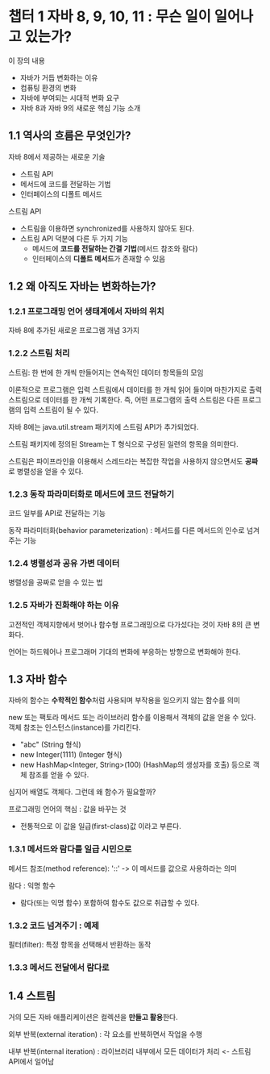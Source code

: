 # 챕터 1 자바 8, 9, 10, 11 : 무슨 일이 일어나고 있는가?

이 장의 내용
 - 자바가 거듭 변화하는 이유
 - 컴퓨팅 환경의 변화
 - 자바에 부여되는 시대적 변화 요구
 - 자바 8과 자바 9의 새로운 핵심 기능 소개

## 1.1 역사의 흐름은 무엇인가?

자바 8에서 제공하는 새로운 기술
- 스트림 API
- 메서드에 코드를 전달하는 기법
- 인터페이스의 디폴트 메서드

스트림 API
- 스트림을 이용하면 synchronized를 사용하지 않아도 된다.
- 스트림 API 덕분에 다른 두 가지 기능
  - 메서드에 **코드를 전달하는 간결 기법**(메서드 참조와 람다)
  - 인터페이스의 **디폴트 메서드**가 존재할 수 있음

## 1.2 왜 아직도 자바는 변화하는가?
### 1.2.1 프로그래밍 언어 생태계에서 자바의 위치
자바 8에 추가된 새로운 프로그램 개념 3가지
### 1.2.2 스트림 처리
스트림: 한 번에 한 개씩 만들어지는 연속적인 데이터 항목들의 모임

이론적으로 프로그램은 입력 스트림에서 데이터를 한 개씩 읽어 들이며 마찬가지로 출력 스트림으로 데이터를 한 개씩 기록한다.
즉, 어떤 프로그램의 출력 스트림은 다른 프로그램의 입력 스트림이 될 수 있다.

자바 8에는 java.util.stream 패키지에 스트림 API가 추가되었다.

스트림 패키지에 정의된 Stream<T>는 T 형식으로 구성된 일련의 항목을 의미한다.

스트림은 파이프라인을 이용해서 스레드라는 복잡한 작업을 사용하지 않으면서도 **공짜**로 병렬성을 얻을 수 있다.


### 1.2.3 동작 파라미터화로 메서드에 코드 전달하기
코드 일부를 API로 전달하는 기능

동작 파라미터화(behavior parameterization) : 메서드를 다른 메서드의 인수로 넘겨주는 기능

### 1.2.4 병렬성과 공유 가변 데이터
병렬성을 공짜로 얻을 수 있는 법

### 1.2.5 자바가 진화해야 하는 이유
고전적인 객체지향에서 벗어나 함수형 프로그래밍으로 다가섰다는 것이 자바 8의 큰 변화다.

언어는 하드웨어나 프로그래머 기대의 변화에 부응하는 방향으로 변화해야 한다.

## 1.3 자바 함수
자바의 함수는 **수학적인 함수**처럼 사용되며 부작용을 일으키지 않는 함수를 의미

new 또는 팩토라 메서드 또는 라이브러리 함수를 이용해서 객체의 값을 얻을 수 있다. 객체 참조는 인스턴스(instance)를 가리킨다.
- "abc" (String 형식)
- new Integer(1111) (Integer 형식)
- new HashMap<Integer, String>(100) (HashMap의 생성자를 호출) 등으로 객체 참조를 얻을 수 있다.

심지어 배열도 객체다. 그런데 왜 함수가 필요할까?

프로그래밍 언어의 핵심 : 값을 바꾸는 것
- 전통적으로 이 값을 일급(first-class)값 이라고 부른다.

### 1.3.1 메서드와 람다를 일급 시민으로
메서드 참조(method reference): '::' -> 이 메서드를 값으로 사용하라는 의미

람다 : 익명 함수
- 람다(또는 익명 함수) 포함하여 함수도 값으로 취급할 수 있다.

### 1.3.2 코드 넘겨주기 : 예제
필터(filter): 특정 항목을 선택해서 반환하는 동작

### 1.3.3 메서드 전달에서 람다로

## 1.4 스트림
거의 모든 자바 애플리케이션은 컬렉션을 **만들고 활용**한다.

외부 반복(external iteration) : 각 요소를 반복하면서 작업을 수행

내부 반복(internal iteration) : 라이브러리 내부에서 모든 데이터가 처리 <- 스트림 API에서 일어남

